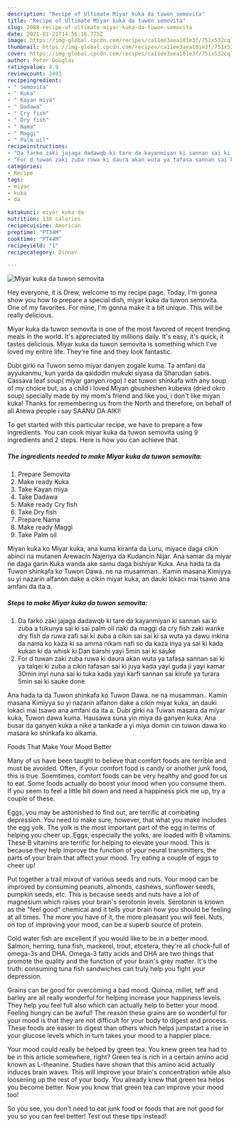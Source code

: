 ```yaml
---
description: "Recipe of Ultimate Miyar kuka da tuwon semovita"
title: "Recipe of Ultimate Miyar kuka da tuwon semovita"
slug: 2088-recipe-of-ultimate-miyar-kuka-da-tuwon-semovita
date: 2021-01-21T14:56:16.775Z
image: https://img-global.cpcdn.com/recipes/ca11ee3aea101e3f/751x532cq70/miyar-kuka-da-tuwon-semovita-recipe-main-photo.jpg
thumbnail: https://img-global.cpcdn.com/recipes/ca11ee3aea101e3f/751x532cq70/miyar-kuka-da-tuwon-semovita-recipe-main-photo.jpg
cover: https://img-global.cpcdn.com/recipes/ca11ee3aea101e3f/751x532cq70/miyar-kuka-da-tuwon-semovita-recipe-main-photo.jpg
author: Peter Douglas
ratingvalue: 4.9
reviewcount: 2493
recipeingredient:
- " Semovita"
- " Kuka"
- " Kayan miya"
- " Dadawa"
- " Cry fish"
- " Dry fish"
- " Nama"
- " Maggi"
- " Palm oil"
recipeinstructions:
- "Da farko zaki jajaga dadawqb ki tare da kayanmiyan ki sannan sai ki zuba a tukunya sai ki sai palm oil naki da maggi da cry fish zaki wanke dry fish da ruwa zafi sai ki zuba a cikin sai sai ki sa wuta ya dawu inkina da nama ko kaza ki sa amma nikam nafi so da kaza inya ya sai ki kada kukan ki da whisk ki Dan barshi yayi 5min sai ki sauke"
- "For d tuwan zaki zuba ruwa ki daura akan wuta ya tafasa sannan sai ki ya talqei ki zuba a cikin tafasan sai ki juya kada yayi guda ji yayi kamar 30min inyi nuna sai ki tuka kada yayi karfi sannan sai kirufe ya turara 5min sai ki sauke done"
categories:
- Recipe
tags:
- miyar
- kuka
- da

katakunci: miyar kuka da 
nutrition: 138 calories
recipecuisine: American
preptime: "PT34M"
cooktime: "PT44M"
recipeyield: "1"
recipecategory: Dinner

---
```



![Miyar kuka da tuwon semovita](https://img-global.cpcdn.com/recipes/ca11ee3aea101e3f/751x532cq70/miyar-kuka-da-tuwon-semovita-recipe-main-photo.jpg)

Hey everyone, it is Drew, welcome to my recipe page. Today, I'm gonna show you how to prepare a special dish, miyar kuka da tuwon semovita. One of my favorites. For mine, I'm gonna make it a bit unique. This will be really delicious.

Miyar kuka da tuwon semovita is one of the most favored of recent trending meals in the world. It's appreciated by millions daily. It's easy, it's quick, it tastes delicious. Miyar kuka da tuwon semovita is something which I've loved my entire life. They're fine and they look fantastic.

Dubi girki na Tuwon semo miyar danyen zogale kuma. Ta amfani da ayyukanmu, kun yarda da qaidodin mukuki siyasa da Sharudan sabis. Cassava leaf soup( miyar ganyen rogo) I eat tuwon shinkafa with any soup of my choice but, as a child i loved Miyan gbusheshen kubewa (dried okro soup) specially made by my mom&#39;s friend and like you, i don&#39;t like miyan kuka! Thanks for remembering us from the North and therefore, on behalf of all Arewa people i say SAANU DA AIKI!


To get started with this particular recipe, we have to prepare a few ingredients. You can cook miyar kuka da tuwon semovita using 9 ingredients and 2 steps. Here is how you can achieve that.

<!--inarticleads1-->

##### The ingredients needed to make Miyar kuka da tuwon semovita:

1. Prepare  Semovita
1. Make ready  Kuka
1. Take  Kayan miya
1. Take  Dadawa
1. Make ready  Cry fish
1. Take  Dry fish
1. Prepare  Nama
1. Make ready  Maggi
1. Take  Palm oil


Miyan kuka ko Miyar kuka, ana kuma kiranta da Luru, miyace daga cikin abinci na mutanen Arewacin Najeriya da Kudancin Nijar. Ana samar da miyar ne daga garin Kuka wanda ake samu daga bishiyar Kuka. Ana hada ta da Tuwon shinkafa ko Tuwon Dawa. ne na musamman.. Kamin masana Kimiyya su yi nazarin alfanon dake a cikin miyar kuka, an dauki lokaci mai tsawo ana amfani da ita a. 

<!--inarticleads2-->

##### Steps to make Miyar kuka da tuwon semovita:

1. Da farko zaki jajaga dadawqb ki tare da kayanmiyan ki sannan sai ki zuba a tukunya sai ki sai palm oil naki da maggi da cry fish zaki wanke dry fish da ruwa zafi sai ki zuba a cikin sai sai ki sa wuta ya dawu inkina da nama ko kaza ki sa amma nikam nafi so da kaza inya ya sai ki kada kukan ki da whisk ki Dan barshi yayi 5min sai ki sauke
1. For d tuwan zaki zuba ruwa ki daura akan wuta ya tafasa sannan sai ki ya talqei ki zuba a cikin tafasan sai ki juya kada yayi guda ji yayi kamar 30min inyi nuna sai ki tuka kada yayi karfi sannan sai kirufe ya turara 5min sai ki sauke done


Ana hada ta da Tuwon shinkafa ko Tuwon Dawa. ne na musamman.. Kamin masana Kimiyya su yi nazarin alfanon dake a cikin miyar kuka, an dauki lokaci mai tsawo ana amfani da ita a. Dubi girki na Tuwan masara da miyar kuka, Tuwon dawa kuma. Hausawa suna yin miya da ganyen kuka. Ana busar da ganyen kuka a niƙe a tankaɗe a yi miya domin cin tuwon dawa ko masara ko shinkafa ko alkama. 

Foods That Make Your Mood Better


Many of us have been taught to believe that comfort foods are terrible and must be avoided. Often, if your comfort food is candy or another junk food, this is true. Soemtimes, comfort foods can be very healthy and good for us to eat. Some foods actually do boost your mood when you consume them. If you seem to feel a little bit down and need a happiness pick me up, try a couple of these.

Eggs, you may be astonished to find out, are terrific at combating depression. You need to make sure, however, that what you make includes the egg yolk. The yolk is the most important part of the egg in terms of helping you cheer up. Eggs, especially the yolks, are loaded with B vitamins. These B vitamins are terrific for helping to elevate your mood. This is because they help improve the function of your neural transmitters, the parts of your brain that affect your mood. Try eating a couple of eggs to cheer up!

Put together a trail mixout of various seeds and nuts. Your mood can be improved by consuming peanuts, almonds, cashews, sunflower seeds, pumpkin seeds, etc. This is because seeds and nuts have a lot of magnesium which raises your brain's serotonin levels. Serotonin is known as the "feel good" chemical and it tells your brain how you should be feeling at all times. The more you have of it, the more pleasant you will feel. Nuts, on top of improving your mood, can be a superb source of protein.

Cold water fish are excellent if you would like to be in a better mood. Salmon, herring, tuna fish, mackerel, trout, etcetera, they're all chock-full of omega-3s and DHA. Omega-3 fatty acids and DHA are two things that promote the quality and the function of your brain's grey matter. It's the truth: consuming tuna fish sandwiches can truly help you fight your depression. 

Grains can be good for overcoming a bad mood. Quinoa, millet, teff and barley are all really wonderful for helping increase your happiness levels. They help you feel full also which can actually help to better your mood. Feeling hungry can be awful! The reason these grains are so wonderful for your mood is that they are not difficult for your body to digest and process. These foods are easier to digest than others which helps jumpstart a rise in your glucose levels which in turn takes your mood to a happier place.

Your mood could really be helped by green tea. You knew green tea had to be in this article somewhere, right? Green tea is rich in a certain amino acid known as L-theanine. Studies have shown that this amino acid actually induces brain waves. This will improve your brain's concentration while also loosening up the rest of your body. You already knew that green tea helps you become better. Now you know that green tea can improve your mood too!

So you see, you don't need to eat junk food or foods that are not good for you so you can feel better! Test out  these tips  instead!

